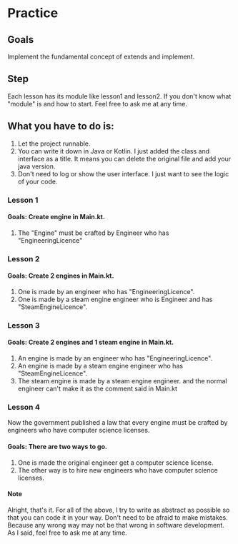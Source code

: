 # Practice
## Goals
Implement the fundamental concept of extends and implement.

## Step
Each lesson has its module like lesson1 and lesson2. If you don't know what "module" is and how to start. Feel free to ask me at any time.

## What you have to do is:
1. Let the project runnable.
2. You can write it down in Java or Kotlin. I just added the class and interface as a title. It means you can delete the original file and add your java version.
3. Don't need to log or show the user interface. I just want to see the logic of your code.

### Lesson 1
#### Goals: Create engine in Main.kt.
1. The "Engine" must be crafted by Engineer who has "EngineeringLicence"

### Lesson 2
#### Goals: Create 2 engines in Main.kt.
1. One is made by an engineer who has "EngineeringLicence".
2. One is made by a steam engine engineer who is Engineer and has "SteamEngineLicence".

### Lesson 3
#### Goals: Create 2 engines and 1 steam engine in Main.kt.
1. An engine is made by an engineer who has "EngineeringLicence".
2. An engine is made by a steam engine engineer who has "SteamEngineLicence".
3. The steam engine is made by a steam engine engineer. and the normal engineer can't make it as the comment said in Main.kt

### Lesson 4
Now the government published a law that every engine must be crafted by engineers who have computer science licenses. 
#### Goals: There are two ways to go. 
1. One is made the original engineer get a computer science license.
2. The other way is to hire new engineers who have computer science licenses.

#### Note
Alright, that's it. For all of the above, I try to write as abstract as possible so that you can code it in your way. Don't need to be afraid to make mistakes. Because any wrong way may not be that wrong in software development.
As I said, feel free to ask me at any time.